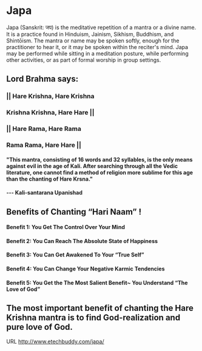 # Japa
Japa (Sanskrit: जप) is the meditative repetition of a mantra or a divine name. It is a practice found in Hinduism, Jainism, Sikhism, Buddhism, and Shintōism. The mantra or name may be spoken softly, enough for the practitioner to hear it, or it may be spoken within the reciter's mind. Japa may be performed while sitting in a meditation posture, while performing other activities, or as part of formal worship in group settings.

## Lord Brahma says:
### || Hare Krishna, Hare Krishna
### Krishna Krishna, Hare Hare ||

### || Hare Rama, Hare Rama 
### Rama Rama, Hare Hare ||

####  "This mantra, consisting of 16 words and 32 syllables, is the only means against evil in the age of Kali. After searching through all the Vedic literature, one cannot find a method of religion more sublime for this age than the chanting of Hare Krsna."

#### --- Kali-santarana Upanishad

## Benefits of Chanting “Hari Naam” !
#### Benefit 1: You Get The Control Over Your Mind
#### Benefit 2: You Can Reach The Absolute State of Happiness
#### Benefit 3: You Can Get Awakened To Your “True Self”
#### Benefit 4: You Can Change Your Negative Karmic Tendencies
#### Benefit 5: You Get the The Most Salient Benefit~ You Understand “The Love of God”

## The most important benefit of chanting the Hare Krishna mantra is to find God-realization and pure love of God.

URL  http://www.etechbuddy.com/japa/
